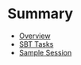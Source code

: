 # Summary

* [Overview](gitbook/overview.md)
* [SBT Tasks](gitbook/tasks.md)
* [Sample Session](gitbook/sample-session.md)
